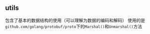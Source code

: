 ## utils

包含了基本的数据结构的使用（可以理解为数据的编码和解码）
使用的是`github.com/golang/protobuf/proto`下的`Marshal()`和`Unmarshal()`方法
